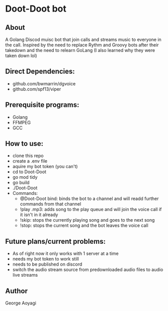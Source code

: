 # Doot-Doot bot
## About
A Golang Discod muisc bot that join calls and streams music to everyone in the call.
Inspired by the need to replace Rythm and Groovy bots after their takedown and the need to relearn GoLang 
(I also learned why they were taken down lol)

## Direct Dependencies:
- github.com/bwmarrin/dgvoice
- github.com/spf13/viper

## Prerequisite programs:
- Golang
- FFMPEG
- GCC

## How to use:
- clone this repo
- create a .env file
- aquire my bot token (you can't)
- cd to Doot-Doot
- go mod tidy
- go build
- ./Doot-Doot
- Commands:
    - @Doot-Doot bind: binds the bot to a channel and will readd further commands from that channel
    - !play <song file>.mp3: adds song to the play queue and will join the voice call if it isn't in it already
    - !skip: stops the currently playing song and goes to the next song
    - !stop: stops the current song and the bot leaves the voice call

## Future plans/current problems:
- As of right now it only works with 1 server at a time
- needs my bot token to work still
- needs to be published on discord 
- switch the audio stream source from predownloaded audio files to audio live streams


## Author 
George Aoyagi



